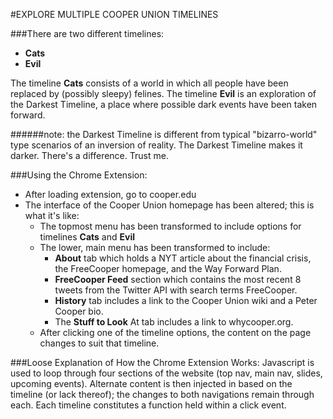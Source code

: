 #EXPLORE MULTIPLE COOPER UNION TIMELINES

###There are two different timelines:
* **Cats**
* **Evil**

The timeline **Cats** consists of a world in which all people have been replaced by (possibly sleepy) felines.
The timeline **Evil** is an exploration of the Darkest Timeline, a place where possible dark events have been taken forward.

######note: the Darkest Timeline is different from typical "bizarro-world" type scenarios of an inversion of reality. The Darkest Timeline makes it darker. There's a difference. Trust me.

###Using the Chrome Extension:
* After loading extension, go to cooper.edu
* The interface of the Cooper Union homepage has been altered; this is what it's like:
	* The topmost menu has been transformed to include options for timelines **Cats** and **Evil** 
	* The lower, main menu has been transformed to include:
		* **About** tab which holds a NYT article about the financial crisis, the FreeCooper homepage, and the Way Forward Plan.
		* **FreeCooper Feed** section which contains the most recent 8 tweets from the Twitter API with search terms FreeCooper.
		* **History** tab includes a link to the Cooper Union wiki and a Peter Cooper bio.
		* The **Stuff to Look** At tab includes a link to whycooper.org.
	* After clicking one of the timeline options, the content on the page changes to suit that timeline.

###Loose Explanation of How the Chrome Extension Works:
Javascript is used to loop through four sections of the website (top nav, main nav, slides, upcoming events).
Alternate content is then injected in based on the timeline (or lack thereof); the changes to both navigations remain through each.
Each timeline constitutes a function held within a click event.

	
